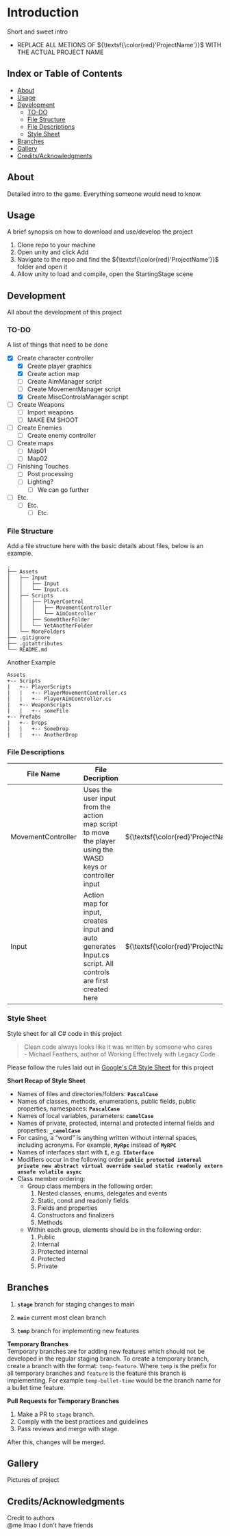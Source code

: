 # Introduction
Short and sweet intro
- REPLACE ALL METIONS OF ${\textsf{\color{red}'ProjectName'}}$ WITH THE ACTUAL PROJECT NAME



## Index or Table of Contents
- [About](#about)
- [Usage](#usage)
- [Development](#development)
  - [TO-DO](#to-do)
  - [File Structure](#file-structure)
  - [File Descriptions](#file-descriptions)
  - [Style Sheet](#style-sheet)
- [Branches](#branches)
- [Gallery](#gallery)
- [Credits/Acknowledgments](#creditsacknowledgments)

## About
Detailed intro to the game. Everything someone would need to know.

## Usage
A brief synopsis on how to download and use/develop the project
1. Clone repo to your machine
2. Open unity and click Add
3. Navigate to the repo and find the ${\textsf{\color{red}'ProjectName'}}$ folder and open it
4. Allow unity to load and compile, open the StartingStage scene 

## Development
All about the development of this project

### TO-DO
A list of things that need to be done
- [x] Create character controller
  - [x] Create player graphics
  - [x] Create action map
  - [ ] Create AimManager script
  - [ ] Create MovementManager script
  - [x] Create MiscControlsManager script
- [ ] Create Weapons
  - [ ] Import weapons
  - [ ] MAKE EM SHOOT
- [ ] Create Enemies
  - [ ] Create enemy controller
- [ ] Create maps
  - [ ] Map01
  - [ ] Map02
- [ ] Finishing Touches
  - [ ] Post processing
  - [ ] Lighting?
    - [ ] We can go further
- [ ] Etc.
  - [ ] Etc.
    - [ ] Etc.

### File Structure
Add a file structure here with the basic details about files, below is an example.
```
.
├── Assets
│   ├── Input
│   │   ├── Input
│   │   └── Input.cs
│   ├── Scripts
│   │   ├── PlayerControl
│   │   │   ├── MovementController
│   │   │   └── AimController
│   │   ├── SomeOtherFolder
│   │   └── YetAnotherFolder
│   └── MoreFolders
├── .gitignore
├── .gitattributes
└── README.md
```

Another Example
```
Assets
+-- Scripts
|   +-- PlayerScripts
|   |   +-- PlayerMovementController.cs
|   |   +-- PlayerAimController.cs
|   +-- WeaponScripts
|   |   +-- someFile
+-- Prefabs
|   +-- Drops
|   |   +-- SomeDrop
|   |   +-- AnotherDrop       
```

### File Descriptions
| File Name | File Decription | File Path 
|-|-|-|
| MovementController  | Uses the user input from the action map script to move the player using the WASD keys or controller input | ${\textsf{\color{red}'ProjectName'}}$/Assets/Scripts/MovementController.cs
| Input | Action map for input, creates input and auto generates Input.cs script. All controls are first created here | ${\textsf{\color{red}'ProjectName'}}$/Assets/Input/Input

###  Style Sheet
Style sheet for all C# code in this project
> Clean code always looks like it was written by someone who cares  
> \- Michael Feathers, author of Working Effectively with Legacy Code

Please follow the rules laid out in [Google's C# Style Sheet](https://google.github.io/styleguide/csharp-style.html) for this project

**Short Recap of Style Sheet**
- Names of files and directories/folders: **`PascalCase`**
- Names of classes, methods, enumerations, public fields, public properties, namespaces: **`PascalCase`**
- Names of local variables, parameters: **`camelCase`**
- Names of private, protected, internal and protected internal fields and properties: **`_camelCase`**
- For casing, a “word” is anything written without internal spaces, including acronyms. For example, **`MyRpc`** instead of **`MyRPC`**
- Names of interfaces start with **`I`**, e.g. **`IInterface`**
- Modifiers occur in the following order **`public protected internal private new abstract virtual override sealed static readonly extern unsafe volatile async`**
- Class member ordering:
  - Group class members in the following order:
    1. Nested classes, enums, delegates and events
    2. Static, const and readonly fields
    3. Fields and properties
    4. Constructors and finalizers
    5. Methods
  - Within each group, elements should be in the following order:
    1. Public
    2. Internal
    3. Protected internal
    4. Protected
    5. Private

## Branches
1. **`stage`** branch for staging changes to main

2. **`main`** current most clean branch

3. **`temp`** branch for implementing new features

**Temporary Branches**  
Temporary branches are for adding new features which should not be developed in the regular staging branch. To create a temporary branch, create a branch with the format: `temp-feature`. Where `temp` is the prefix for all temporary branches and `feature` is the feature this branch is implementing. For example `temp-bullet-time` would be the branch name for a bullet time feature.

**Pull Requests for Temporary Branches**
1. Make a PR to `stage` branch.
2. Comply with the best practices and guidelines
3. Pass reviews and merge with stage.

After this, changes will be merged.

## Gallery
Pictures of project

## Credits/Acknowledgments
Credit to authors  
@me lmao I don't have friends
